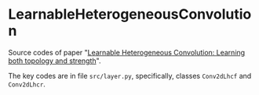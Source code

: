 # LearnableHeterogeneousConvolution

Source codes of paper "[Learnable Heterogeneous Convolution: Learning both topology and strength](https://www.sciencedirect.com/science/article/abs/pii/S089360802100126X)".

The key codes are in file ``src/layer.py``, specifically, classes ``Conv2dLhcf`` and ``Conv2dLhcr``.
